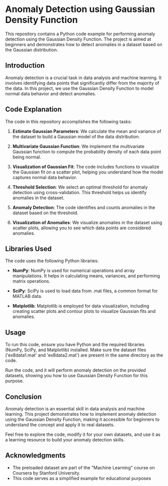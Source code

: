 # Anomaly Detection using Gaussian Density Function

This repository contains a Python code example for performing anomaly detection using the Gaussian Density Function. The project is aimed at beginners and demonstrates how to detect anomalies in a dataset based on the Gaussian distribution. 

## Introduction

Anomaly detection is a crucial task in data analysis and machine learning. It involves identifying data points that significantly differ from the majority of the data. In this project, we use the Gaussian Density Function to model normal data behavior and detect anomalies.

## Code Explanation

The code in this repository accomplishes the following tasks:

1. **Estimate Gaussian Parameters**: We calculate the mean and variance of the dataset to build a Gaussian model of the data distribution.

2. **Multivariate Gaussian Function**: We implement the multivariate Gaussian function to compute the probability density of each data point being normal.

3. **Visualization of Gaussian Fit**: The code includes functions to visualize the Gaussian fit on a scatter plot, helping you understand how the model captures normal data behavior.

4. **Threshold Selection**: We select an optimal threshold for anomaly detection using cross-validation. This threshold helps us identify anomalies in the dataset.

5. **Anomaly Detection**: The code identifies and counts anomalies in the dataset based on the threshold.

6. **Visualization of Anomalies**: We visualize anomalies in the dataset using scatter plots, allowing you to see which data points are considered anomalies.

## Libraries Used

The code uses the following Python libraries:

- **NumPy**: NumPy is used for numerical operations and array manipulations. It helps in calculating means, variances, and performing matrix operations.

- **SciPy**: SciPy is used to load data from .mat files, a common format for MATLAB data.

- **Matplotlib**: Matplotlib is employed for data visualization, including creating scatter plots and contour plots to visualize Gaussian fits and anomalies.

## Usage

To run this code, ensure you have Python and the required libraries (NumPy, SciPy, and Matplotlib) installed. Make sure the dataset files ('ex8data1.mat' and 'ex8data2.mat') are present in the same directory as the code.

Run the code, and it will perform anomaly detection on the provided datasets, showing you how to use Gaussian Density Function for this purpose.

## Conclusion

Anomaly detection is an essential skill in data analysis and machine learning. This project demonstrates how to implement anomaly detection using the Gaussian Density Function, making it accessible for beginners to understand the concept and apply it to real datasets.

Feel free to explore the code, modify it for your own datasets, and use it as a learning resource to build your anomaly detection skills.

## Acknowledgments
- The preloaded  dataset are part of the "Machine Learning" course on Coursera by Stanford University.
- This code serves as a simplified example for educational purposes
